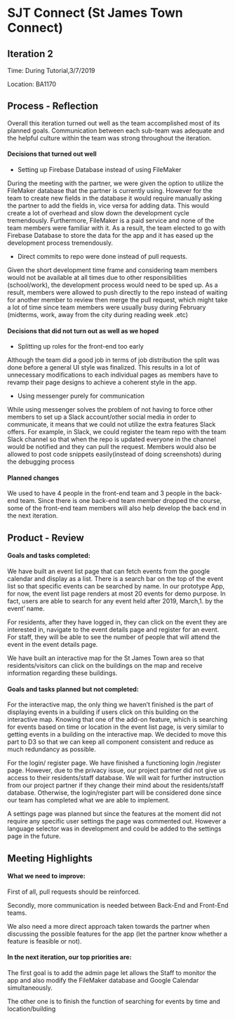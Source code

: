 # SJT Connect (St James Town Connect)

## Iteration 2

Time: During Tutorial,3/7/2019


Location: BA1170


## Process - Reflection

Overall this iteration turned out well as the team accomplished most of its planned goals. Communication between each sub-team was adequate and the helpful culture within the team was strong throughout the iteration.

#### Decisions that turned out well

- Setting up Firebase Database instead of using FileMaker


During the meeting with the partner, we were given the option to utilize the FileMaker database that the partner is currently using. However for the team to create new fields in the database it would require manually asking the partner to add the fields in, vice versa for adding data. This would create a lot of overhead and slow down the development cycle tremendously. Furthermore, FileMaker is a paid service and none of the team members were familiar with it. As a result, the team elected to go with Firebase Database to store the data for the app and it has eased up the development process tremendously.


- Direct commits to repo were done instead of pull requests.


Given the short development time frame and considering team members would not be available at all times due to other responsibilities (school/work), the development process would need to be sped up. As a result, members were allowed to push directly to the repo instead of waiting for another member to review then merge the pull request, which might take a lot of time since team members were usually busy during February (midterms, work, away from the city during reading week .etc)

#### Decisions that did not turn out as well as we hoped

- Splitting up roles for the front-end too early


Although the team did a good job in terms of job distribution the split was done before a general UI style was finalized. This results in a lot of unnecessary modifications to each individual pages as members have to revamp their page designs to achieve a coherent style in the app.


- Using messenger purely for communication


While using messenger solves the problem of not having to force other members to set up a Slack account/other social media in order to communicate, it means that we could not utilize the extra features Slack offers. For example, in Slack, we could register the team repo with the team Slack channel so that when the repo is updated everyone in the channel would be notified and they can pull the request. Members would also be allowed to post code snippets easily(instead of doing screenshots) during the debugging process

#### Planned changes

We used to have 4 people in the front-end team and 3 people in the back-end team. Since there is one back-end team member dropped the course, some of the front-end team members will also help develop the back end in the next iteration.



## Product - Review

#### Goals and tasks completed:

We have built an event list page that can fetch events from the google calendar and display as a list. There is a search bar on the top of the event list so that specific events can be searched by name. In our prototype App, for now, the event list page renders at most 20 events for demo purpose. In fact, users are able to search for any event held after 2019, March,1. by the event’ name.  


For residents, after they have logged in, they can click on the event they are interested in, navigate to the event details page and register for an event.
For staff, they will be able to see the number of people that will attend the event in the event details page.



We have built an interactive map for the St James Town area so that residents/visitors can click on the buildings on the map and receive information regarding these buildings.



#### Goals and tasks planned but not completed:

For the interactive map, the only thing we haven’t finished is the part of displaying events in a building if users click on this building on the interactive map. Knowing that one of the add-on feature, which is searching for events based on time or location in the event list page, is very similar to getting events in a building on the interactive map. We decided to move this part to D3 so that we can keep all component consistent and reduce as much redundancy as possible.


For the login/ register page. We have finished a functioning login /register page. However, due to the privacy issue, our project partner did not give us access to their residents/staff database. We will wait for further instruction from our project partner if they change their mind about the residents/staff database. Otherwise, the login/register part will be considered done since our team has completed what we are able to implement.

A settings page was planned but since the features at the moment did not require any specific user settings the page was commented out. However a language selector was in development and could be added to the settings page in the future.


## Meeting Highlights

#### What we need to improve:


First of all, pull requests should be reinforced.

Secondly, more communication is needed between Back-End and Front-End teams.

We also need a more direct approach taken towards the partner when discussing the possible features for the app (let the partner know whether a feature is feasible or not).

#### In the next iteration, our top priorities are:


The first goal is to add the admin page let allows the Staff to monitor the app and also modify the FileMaker database and Google Calendar simultaneously.

The other one is to finish the function of searching for events by time and location/building
